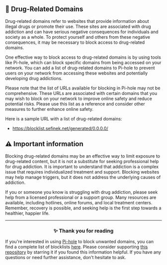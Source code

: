 <!-- SEO DATA FOR BLOCKLIST.SEIFNEK.NET
* Title       : Drug-Related Domains
* Description : 
* Tags        :
* Canonical   : /viewer/info/block/Drugs
-->

## 🤡 Drug-Related Domains
Drug-related domains refer to websites that provide information about illegal drugs or promote their use.
These sites are associated with drug addiction and can have serious negative consequences for individuals and society as a whole.
To protect yourself and others from these negative consequences, it may be necessary to block access to drug-related domains.

One effective way to block access to drug-related domains is by using tools like Pi-hole, which can block specific domains from being accessed on your network.
You can add a list of drug-related domains to Pi-hole to prevent users on your network from accessing these websites and potentially developing drug addictions.

Please note that the list of URLs available for blocking in Pi-hole may not be comprehensive.
These URLs are associated with certain domains that you may wish to block on your network to improve online safety and reduce potential risks.
Please use this list as a reference and consider other measures to further enhance online safety.

Here is a sample URL with a list of drug-related domains:
- https://blocklist.sefinek.net/generated/0.0.0.0/

## ⚠️ Important information
Blocking drug-related domains may be an effective way to limit exposure to drug-related content, but it is not a substitute for seeking professional help for drug addiction.
It is important to understand that addiction is a complex issue that requires individualized treatment and support.
Blocking websites may help manage triggers, but it does not address the underlying causes of addiction.

If you or someone you know is struggling with drug addiction, please seek help from a licensed professional or a support group.
Many resources are available, including hotlines, online forums, and local treatment centers.
Remember, recovery is possible, and seeking help is the first step towards a healthier, happier life.


<hr>
<h3 align="center">✨ Thank you for reading</h3>
If you're interested in using <a href="../What%20is%20Pi-hole.md">Pi-hole</a> to block unwanted domains, you can find a complete list of blocklists <a href="../../../lists/md/Pi-hole.md">here</a>.
Please consider supporting <a href="https://github.com/sefinek24/Sefinek-Blocklist-Collection" target="_blank">this repository</a> by starring it if you found this information helpful.
If you have any questions or need further assistance, don't hesitate to ask.
